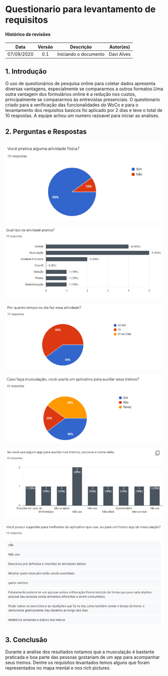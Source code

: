 # Questionario para levantamento de requisitos

#### Histórico de revisões
|   Data   |  Versão  |        Descrição       |          Autor(es)          |
|:--------:|:--------:|:----------------------:|:---------------------------:|
|07/09/2020|   0.1    | Iniciando o documento       |  Davi Alves  |

## 1. Introdução

O uso de questionários de pesquisa online para coletar dados apresenta diversas vantagens, especialmente se compararmos a outros formatos.Uma outra vantagem dos formulários online é a redução nos custos, principalmente se compararmos às entrevistas presenciais. O questionario criado para a verificação das funcionalidades do WoCo e para o levantamento dos requisitos basicos foi aplicado por 2 dias e teve o total de 10 respostas. A equipe achou um numero razoavel para iniciar as analises.

## 2. Perguntas e Respostas

![](image1.png)

![](image2.png)

![](image3.png)

![](image4.png)

![](image5.png)

![](image6.png)


## 3. Conclusão

Durante a analise dos resultados notamos que a musculação é bastante praticada e boa parte das pessoas gostariam de um app para acompanhar seus treinos. Dentre os requisitos levantados temos alguns que foram representados no mapa mental e nos rich pictures.

